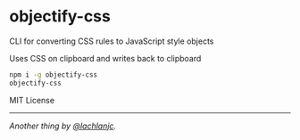 # objectify-css

CLI for converting CSS rules to JavaScript style objects

Uses CSS on clipboard and writes back to clipboard

```sh
npm i -g objectify-css
objectify-css
```

MIT License

___
*Another thing by [@lachlanjc](https://twitter.com/lachlanjc).*
